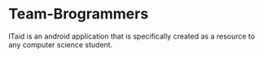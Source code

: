 # Team-Brogrammers
ITaid is an android application that is specifically created as a resource to any computer science student.
